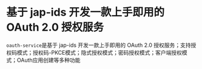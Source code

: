 # 基于 jap-ids 开发一款上手即用的 OAuth 2.0 授权服务
`oauth-service`是基于 jap-ids 开发一款上手即用的 OAuth 2.0 授权服务；支持授权码模式；授权码-PKCE模式；隐式授权模式；密码授权模式；客户端授权模式；OAuth应用创建等多种功能
